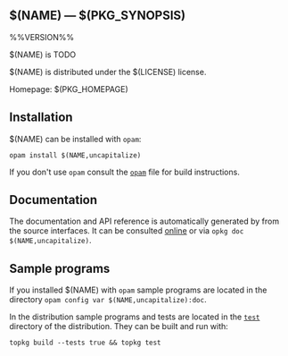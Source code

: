 $(NAME) — $(PKG_SYNOPSIS)
-------------------------------------------------------------------------------
%%VERSION%%

$(NAME) is TODO

$(NAME) is distributed under the $(LICENSE) license.

Homepage: $(PKG_HOMEPAGE)  

## Installation

$(NAME) can be installed with `opam`:

    opam install $(NAME,uncapitalize)

If you don't use `opam` consult the [`opam`](opam) file for build
instructions.

## Documentation

The documentation and API reference is automatically generated by from
the source interfaces. It can be consulted [online][doc] or via
`opkg doc $(NAME,uncapitalize)`.

[doc]: $(PKG_DOC)

## Sample programs

If you installed $(NAME) with `opam` sample programs are located in
the directory `opam config var $(NAME,uncapitalize):doc`.

In the distribution sample programs and tests are located in the
[`test`](test) directory of the distribution. They can be built and run
with:

    topkg build --tests true && topkg test 
